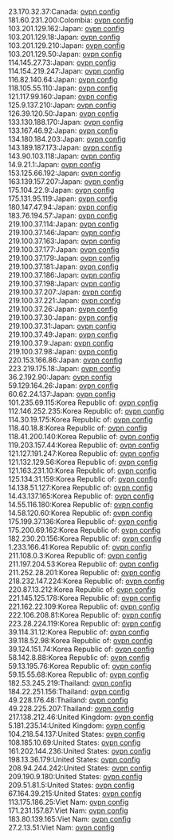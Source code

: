 23.170.32.37:Canada: [ovpn config](vpn/23_170_32_37.ovpn)  
181.60.231.200:Colombia: [ovpn config](vpn/181_60_231_200.ovpn)  
103.201.129.162:Japan: [ovpn config](vpn/103_201_129_162.ovpn)  
103.201.129.18:Japan: [ovpn config](vpn/103_201_129_18.ovpn)  
103.201.129.210:Japan: [ovpn config](vpn/103_201_129_210.ovpn)  
103.201.129.50:Japan: [ovpn config](vpn/103_201_129_50.ovpn)  
114.145.27.73:Japan: [ovpn config](vpn/114_145_27_73.ovpn)  
114.154.219.247:Japan: [ovpn config](vpn/114_154_219_247.ovpn)  
116.82.140.64:Japan: [ovpn config](vpn/116_82_140_64.ovpn)  
118.105.55.110:Japan: [ovpn config](vpn/118_105_55_110.ovpn)  
121.117.99.160:Japan: [ovpn config](vpn/121_117_99_160.ovpn)  
125.9.137.210:Japan: [ovpn config](vpn/125_9_137_210.ovpn)  
126.39.120.50:Japan: [ovpn config](vpn/126_39_120_50.ovpn)  
133.130.188.170:Japan: [ovpn config](vpn/133_130_188_170.ovpn)  
133.167.46.92:Japan: [ovpn config](vpn/133_167_46_92.ovpn)  
134.180.184.203:Japan: [ovpn config](vpn/134_180_184_203.ovpn)  
143.189.187.173:Japan: [ovpn config](vpn/143_189_187_173.ovpn)  
143.90.103.118:Japan: [ovpn config](vpn/143_90_103_118.ovpn)  
14.9.21.1:Japan: [ovpn config](vpn/14_9_21_1.ovpn)  
153.125.66.192:Japan: [ovpn config](vpn/153_125_66_192.ovpn)  
163.139.157.207:Japan: [ovpn config](vpn/163_139_157_207.ovpn)  
175.104.22.9:Japan: [ovpn config](vpn/175_104_22_9.ovpn)  
175.131.95.119:Japan: [ovpn config](vpn/175_131_95_119.ovpn)  
180.147.47.94:Japan: [ovpn config](vpn/180_147_47_94.ovpn)  
183.76.194.57:Japan: [ovpn config](vpn/183_76_194_57.ovpn)  
219.100.37.114:Japan: [ovpn config](vpn/219_100_37_114.ovpn)  
219.100.37.146:Japan: [ovpn config](vpn/219_100_37_146.ovpn)  
219.100.37.163:Japan: [ovpn config](vpn/219_100_37_163.ovpn)  
219.100.37.177:Japan: [ovpn config](vpn/219_100_37_177.ovpn)  
219.100.37.179:Japan: [ovpn config](vpn/219_100_37_179.ovpn)  
219.100.37.181:Japan: [ovpn config](vpn/219_100_37_181.ovpn)  
219.100.37.186:Japan: [ovpn config](vpn/219_100_37_186.ovpn)  
219.100.37.198:Japan: [ovpn config](vpn/219_100_37_198.ovpn)  
219.100.37.207:Japan: [ovpn config](vpn/219_100_37_207.ovpn)  
219.100.37.221:Japan: [ovpn config](vpn/219_100_37_221.ovpn)  
219.100.37.26:Japan: [ovpn config](vpn/219_100_37_26.ovpn)  
219.100.37.30:Japan: [ovpn config](vpn/219_100_37_30.ovpn)  
219.100.37.31:Japan: [ovpn config](vpn/219_100_37_31.ovpn)  
219.100.37.49:Japan: [ovpn config](vpn/219_100_37_49.ovpn)  
219.100.37.9:Japan: [ovpn config](vpn/219_100_37_9.ovpn)  
219.100.37.98:Japan: [ovpn config](vpn/219_100_37_98.ovpn)  
220.153.166.86:Japan: [ovpn config](vpn/220_153_166_86.ovpn)  
223.219.175.18:Japan: [ovpn config](vpn/223_219_175_18.ovpn)  
36.2.192.90:Japan: [ovpn config](vpn/36_2_192_90.ovpn)  
59.129.164.26:Japan: [ovpn config](vpn/59_129_164_26.ovpn)  
60.62.24.137:Japan: [ovpn config](vpn/60_62_24_137.ovpn)  
101.235.69.115:Korea Republic of: [ovpn config](vpn/101_235_69_115.ovpn)  
112.146.252.235:Korea Republic of: [ovpn config](vpn/112_146_252_235.ovpn)  
114.30.19.175:Korea Republic of: [ovpn config](vpn/114_30_19_175.ovpn)  
118.40.18.8:Korea Republic of: [ovpn config](vpn/118_40_18_8.ovpn)  
118.41.200.140:Korea Republic of: [ovpn config](vpn/118_41_200_140.ovpn)  
119.203.157.44:Korea Republic of: [ovpn config](vpn/119_203_157_44.ovpn)  
121.127.191.247:Korea Republic of: [ovpn config](vpn/121_127_191_247.ovpn)  
121.132.129.56:Korea Republic of: [ovpn config](vpn/121_132_129_56.ovpn)  
121.163.231.10:Korea Republic of: [ovpn config](vpn/121_163_231_10.ovpn)  
125.134.31.159:Korea Republic of: [ovpn config](vpn/125_134_31_159.ovpn)  
14.138.51.127:Korea Republic of: [ovpn config](vpn/14_138_51_127.ovpn)  
14.43.137.165:Korea Republic of: [ovpn config](vpn/14_43_137_165.ovpn)  
14.55.116.180:Korea Republic of: [ovpn config](vpn/14_55_116_180.ovpn)  
14.58.120.60:Korea Republic of: [ovpn config](vpn/14_58_120_60.ovpn)  
175.199.37.136:Korea Republic of: [ovpn config](vpn/175_199_37_136.ovpn)  
175.200.69.162:Korea Republic of: [ovpn config](vpn/175_200_69_162.ovpn)  
182.230.20.156:Korea Republic of: [ovpn config](vpn/182_230_20_156.ovpn)  
1.233.166.41:Korea Republic of: [ovpn config](vpn/1_233_166_41.ovpn)  
211.108.0.3:Korea Republic of: [ovpn config](vpn/211_108_0_3.ovpn)  
211.197.204.53:Korea Republic of: [ovpn config](vpn/211_197_204_53.ovpn)  
211.252.28.201:Korea Republic of: [ovpn config](vpn/211_252_28_201.ovpn)  
218.232.147.224:Korea Republic of: [ovpn config](vpn/218_232_147_224.ovpn)  
220.87.13.212:Korea Republic of: [ovpn config](vpn/220_87_13_212.ovpn)  
221.145.125.178:Korea Republic of: [ovpn config](vpn/221_145_125_178.ovpn)  
221.162.22.109:Korea Republic of: [ovpn config](vpn/221_162_22_109.ovpn)  
222.106.208.81:Korea Republic of: [ovpn config](vpn/222_106_208_81.ovpn)  
223.28.224.119:Korea Republic of: [ovpn config](vpn/223_28_224_119.ovpn)  
39.114.31.12:Korea Republic of: [ovpn config](vpn/39_114_31_12.ovpn)  
39.118.52.98:Korea Republic of: [ovpn config](vpn/39_118_52_98.ovpn)  
39.124.151.74:Korea Republic of: [ovpn config](vpn/39_124_151_74.ovpn)  
58.142.8.88:Korea Republic of: [ovpn config](vpn/58_142_8_88.ovpn)  
59.13.195.76:Korea Republic of: [ovpn config](vpn/59_13_195_76.ovpn)  
59.15.55.68:Korea Republic of: [ovpn config](vpn/59_15_55_68.ovpn)  
182.53.245.219:Thailand: [ovpn config](vpn/182_53_245_219.ovpn)  
184.22.251.156:Thailand: [ovpn config](vpn/184_22_251_156.ovpn)  
49.228.176.48:Thailand: [ovpn config](vpn/49_228_176_48.ovpn)  
49.228.225.207:Thailand: [ovpn config](vpn/49_228_225_207.ovpn)  
217.138.212.46:United Kingdom: [ovpn config](vpn/217_138_212_46.ovpn)  
5.181.235.14:United Kingdom: [ovpn config](vpn/5_181_235_14.ovpn)  
104.218.54.137:United States: [ovpn config](vpn/104_218_54_137.ovpn)  
108.185.10.69:United States: [ovpn config](vpn/108_185_10_69.ovpn)  
161.202.144.236:United States: [ovpn config](vpn/161_202_144_236.ovpn)  
198.13.36.179:United States: [ovpn config](vpn/198_13_36_179.ovpn)  
208.94.244.242:United States: [ovpn config](vpn/208_94_244_242.ovpn)  
209.190.9.180:United States: [ovpn config](vpn/209_190_9_180.ovpn)  
209.51.81.5:United States: [ovpn config](vpn/209_51_81_5.ovpn)  
67.164.39.215:United States: [ovpn config](vpn/67_164_39_215.ovpn)  
113.175.186.25:Viet Nam: [ovpn config](vpn/113_175_186_25.ovpn)  
171.231.157.87:Viet Nam: [ovpn config](vpn/171_231_157_87.ovpn)  
183.80.139.165:Viet Nam: [ovpn config](vpn/183_80_139_165.ovpn)  
27.2.13.51:Viet Nam: [ovpn config](vpn/27_2_13_51.ovpn)  
